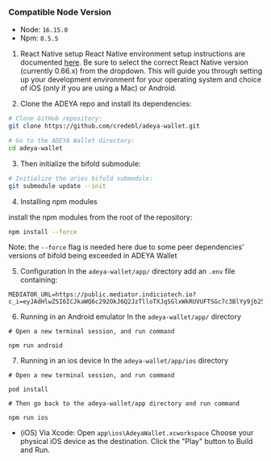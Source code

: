 ### Compatible Node Version

- Node: `16.15.0`
- Npm: `8.5.5`

1. React Native setup
React Native environment setup instructions are documented [here](https://reactnative.dev/docs/environment-setup). Be sure to select the correct React Native version (currently 0.66.x) from the dropdown. This will guide you through setting up your development environment for your operating system and choice of iOS (only if you are using a Mac) or Android. 


2. Clone the ADEYA repo and install its dependencies:

```sh
# Clone GitHub repository:
git clone https://github.com/credebl/adeya-wallet.git

# Go to the ADEYA Wallet directory:
cd adeya-wallet
```

3. Then initialize the bifold submodule:

```sh
# Initialize the aries bifold submodule:
git submodule update --init
```

4. Installing npm modules

install the npm modules from the root of the repository:

```sh
npm install --force
```
Note: the `--force` flag is needed here due to some peer dependencies' versions of bifold being exceeded in ADEYA Wallet

5. Configuration
In the `adeya-wallet/app/` directory add an `.env` file containing:

```
MEDIATOR_URL=https://public.mediator.indiciotech.io?c_i=eyJAdHlwZSI6ICJkaWQ6c292OkJ6Q2JzTlloTXJqSGlxWkRUVUFTSGc7c3BlYy9jb25uZWN0aW9ucy8xLjAvaW52aXRhdGlvbiIsICJAaWQiOiAiMDVlYzM5NDItYTEyOS00YWE3LWEzZDQtYTJmNDgwYzNjZThhIiwgInNlcnZpY2VFbmRwb2ludCI6ICJodHRwczovL3B1YmxpYy5tZWRpYXRvci5pbmRpY2lvdGVjaC5pbyIsICJyZWNpcGllbnRLZXlzIjogWyJDc2dIQVpxSktuWlRmc3h0MmRIR3JjN3U2M3ljeFlEZ25RdEZMeFhpeDIzYiJdLCAibGFiZWwiOiAiSW5kaWNpbyBQdWJsaWMgTWVkaWF0b3IifQ==

```

6. Running in an Android emulator
In the `adeya-wallet/app/` directory 
```
# Open a new terminal session, and run command

npm run android

```

7. Running in an ios device
In the `adeya-wallet/app/ios` directory 
```
# Open a new terminal session, and run command

pod install

# Then go back to the adeya-wallet/app directory and run command

npm run ios

```

- (iOS) Via Xcode: Open `app\ios\AdeyaWallet.xcworkspace`
    Choose your physical iOS device as the destination. Click the "Play" button to Build and Run.
